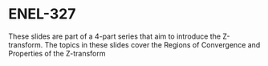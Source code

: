 # ENEL-327
These slides are part of a 4-part series that aim to introduce the Z-transform.
The topics in these slides cover the Regions of Convergence and Properties of the Z-transform
